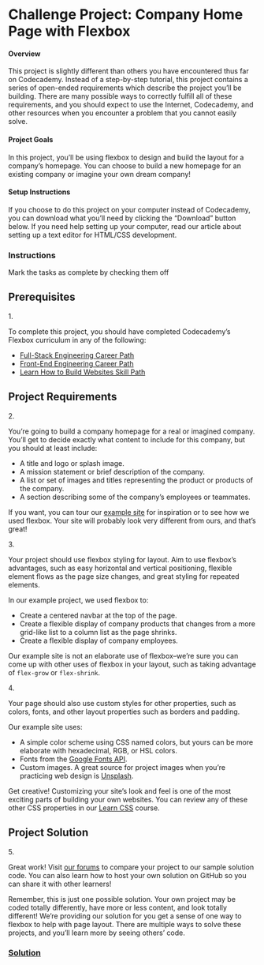 # Challenge Project: Company Home Page with Flexbox

#### Overview

This project is slightly different than others you have encountered thus
far on Codecademy. Instead of a step-by-step tutorial, this project
contains a series of open-ended requirements which describe the project
you’ll be building. There are many possible ways to correctly fulfill
all of these requirements, and you should expect to use the Internet,
Codecademy, and other resources when you encounter a problem that you
cannot easily solve.

#### Project Goals

In this project, you’ll be using flexbox to design and build the layout
for a company’s homepage. You can choose to build a new homepage for an
existing company or imagine your own dream company!

#### Setup Instructions

If you choose to do this project on your computer instead of Codecademy,
you can download what you’ll need by clicking the “Download” button
below. If you need help setting up your computer, read our article about
setting up a text editor for HTML/CSS development.

### Instructions

Mark the tasks as complete by checking them off

## Prerequisites

1\.

To complete this project, you should have completed Codecademy’s Flexbox
curriculum in any of the following:

- <a
  href="https://www.codecademy.com/learn/paths/full-stack-engineer-career-path"
  class="e14vpv2g1 gamut-xro1w8-ResetElement-Anchor-AnchorBase e1bhhzie0"
  target="_blank">Full-Stack Engineering Career Path</a>
- <a
  href="https://www.codecademy.com/learn/paths/front-end-engineer-career-path"
  class="e14vpv2g1 gamut-xro1w8-ResetElement-Anchor-AnchorBase e1bhhzie0"
  target="_blank">Front-End Engineering Career Path</a>
- <a
  href="https://www.codecademy.com/learn/paths/learn-how-to-build-websites"
  class="e14vpv2g1 gamut-xro1w8-ResetElement-Anchor-AnchorBase e1bhhzie0"
  target="_blank">Learn How to Build Websites Skill Path</a>

## Project Requirements

2\.

You’re going to build a company homepage for a real or imagined company.
You’ll get to decide exactly what content to include for this company,
but you should at least include:

- A title and logo or splash image.
- A mission statement or brief description of the company.
- A list or set of images and titles representing the product or
  products of the company.
- A section describing some of the company’s employees or teammates.

If you want, you can tour our <a
href="https://content.codecademy.com/PRO/independent-practice-projects/flexbox-business-site/example-site/index.html"
class="e14vpv2g1 gamut-xro1w8-ResetElement-Anchor-AnchorBase e1bhhzie0"
target="_blank" rel="noopener">example site</a> for inspiration or to
see how we used flexbox. Your site will probably look very different
from ours, and that’s great!

3\.

Your project should use flexbox styling for layout. Aim to use flexbox’s
advantages, such as easy horizontal and vertical positioning, flexible
element flows as the page size changes, and great styling for repeated
elements.

In our example project, we used flexbox to:

- Create a centered navbar at the top of the page.
- Create a flexible display of company products that changes from a more
  grid-like list to a column list as the page shrinks.
- Create a flexible display of company employees.

Our example site is not an elaborate use of flexbox–we’re sure you can
come up with other uses of flexbox in your layout, such as taking
advantage of `flex-grow` or `flex-shrink`.

4\.

Your page should also use custom styles for other properties, such as
colors, fonts, and other layout properties such as borders and padding.

Our example site uses:

- A simple color scheme using CSS named colors, but yours can be more
  elaborate with hexadecimal, RGB, or HSL colors.
- Fonts from the <a href="https://fonts.google.com/"
  class="e14vpv2g1 gamut-xro1w8-ResetElement-Anchor-AnchorBase e1bhhzie0"
  target="_blank" rel="noopener">Google Fonts API</a>.
- Custom images. A great source for project images when you’re
  practicing web design is <a href="https://unsplash.com/"
  class="e14vpv2g1 gamut-xro1w8-ResetElement-Anchor-AnchorBase e1bhhzie0"
  target="_blank" rel="noopener">Unsplash</a>.

Get creative! Customizing your site’s look and feel is one of the most
exciting parts of building your own websites. You can review any of
these other CSS properties in our
<a href="https://www.codecademy.com/learn/learn-css"
class="e14vpv2g1 gamut-xro1w8-ResetElement-Anchor-AnchorBase e1bhhzie0"
target="_blank">Learn CSS</a> course.

## Project Solution

5\.

Great work! Visit <a
href="https://discuss.codecademy.com/t/company-home-page-challenge-project-css-flexbox/462383"
class="e14vpv2g1 gamut-xro1w8-ResetElement-Anchor-AnchorBase e1bhhzie0"
target="_blank" rel="noopener">our forums</a> to compare your project to
our sample solution code. You can also learn how to host your own
solution on GitHub so you can share it with other learners!

Remember, this is just one possible solution. Your own project may be
coded totally differently, have more or less content, and look totally
different! We’re providing our solution for you get a sense of one way
to flexbox to help with page layout. There are multiple ways to solve
these projects, and you’ll learn more by seeing others’ code.

### [Solution](https://datttrian.github.io/codecademy/making-a-website-responsive/company-page-with-flexbox/index.html)
